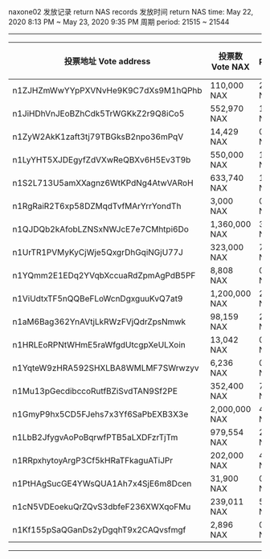 
naxone02 发放记录 return NAS records
发放时间 return NAS time: May 22, 2020 8:13 PM ~ May 23, 2020 9:35 PM
周期 period: 21515 ~ 21544

----------------------------------

| 投票地址 Vote address | 投票数 Vote NAX | 分红 Return NAS |
| ---------- | ---------- | ---------- |
| n1ZJHZmWwYYpPXVNvHe9K9C7dXs9M1hQPhb | 110,000 NAX | 2.48 NAS |
| n1JiHDhVnJEoBZhCdk5TrWGKkZ2r9Q8iCo5 | 552,970 NAX | 12.51 NAS |
| n1ZyW2AkK1zaft3tj79TBGksB2npo36mPqV | 14,429 NAX | 0.32 NAS |
| n1LyYHT5XJDEgyfZdVXwReQBXv6H5Ev3T9b | 550,000 NAX | 12.44 NAS |
| n1S2L713U5amXXagnz6WtKPdNg4AtwVARoH | 633,740 NAX | 14.33 NAS |
| n1RgRaiR2T6xp58DZMqdTvfMArYrrYondTh | 3,000 NAX | 0.06 NAS |
| n1QJDQb2kAfobLZNSxNWJcE7e7CMhtpi6Do | 1,360,000 NAX | 30.76 NAS |
| n1UrTR1PVMyKyCjWje5QxgrDhGqiNGjU77J | 323,000 NAX | 7.3 NAS |
| n1YQmm2E1EDq2YVqbXccuaRdZpmAgPdB5PF | 8,808 NAX | 0.19 NAS |
| n1ViUdtxTF5nQQBeFLoWcnDgxguuKvQ7at9 | 1,200,000 NAX | 27.14 NAS |
| n1aM6Bag362YnAVtjLkRWzFVjQdrZpsNmwk | 98,159 NAX | 2.22 NAS |
| n1HRLEoRPNtWHmE5raWfgdUtcgpXeULXoin | 13,042 NAX | 0.29 NAS |
| n1YqteW9zHRA592SHXLBA8WMLMF7SWrwzyv | 6,236 NAX | 0.14 NAS |
| n1Mu13pGecdibccoRutfBZiSvdTAN9Sf2PE | 352,400 NAX | 7.97 NAS |
| n1GmyP9hx5CD5FJehs7x3Yf6SaPbEXB3X3e | 2,000,000 NAX | 45.24 NAS |
| n1LbB2JfygvAoPoBqrwfPTB5aLXDFzrTjTm | 979,554 NAX | 22.16 NAS |
| n1RRpxhytoyArgP3Cf5kHRaTFkaguATiJPr | 202,000 NAX | 4.57 NAS |
| n1PtHAgSucGE4YWsQUA1Ah7x4SjE6m8Dcen | 31,900 NAX | 0.72 NAS |
| n1cN5VDEoekuQrZQvS3dbfeF236XWXqoFMu | 239,011 NAX | 5.4 NAS |
| n1Kf155pSaQGanDs2yDgqhT9x2CAQvsfmgf | 2,896 NAX | 0.06 NAS |

----------------------------------